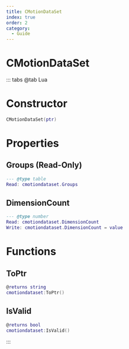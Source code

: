 ```yaml
---
title: CMotionDataSet
index: true
order: 2
category:
  - Guide
---
```


# CMotionDataSet

::: tabs
@tab Lua
# Constructor
```lua
CMotionDataSet(ptr)
```
# Properties
## Groups (Read-Only)
```lua
--- @type table
Read: cmotiondataset.Groups
```
## DimensionCount 
```lua
--- @type number
Read: cmotiondataset.DimensionCount
Write: cmotiondataset.DimensionCount = value
```
# Functions
## ToPtr
```lua
@returns string
cmotiondataset:ToPtr()
```
## IsValid
```lua
@returns bool
cmotiondataset:IsValid()
```

:::